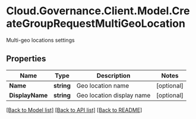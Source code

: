 # Cloud.Governance.Client.Model.CreateGroupRequestMultiGeoLocation
Multi-geo locations settings
## Properties

Name | Type | Description | Notes
------------ | ------------- | ------------- | -------------
**Name** | **string** | Geo location name | [optional] 
**DisplayName** | **string** | Geo location display name | [optional] 

[[Back to Model list]](../README.md#documentation-for-models) [[Back to API list]](../README.md#documentation-for-api-endpoints) [[Back to README]](../README.md)

